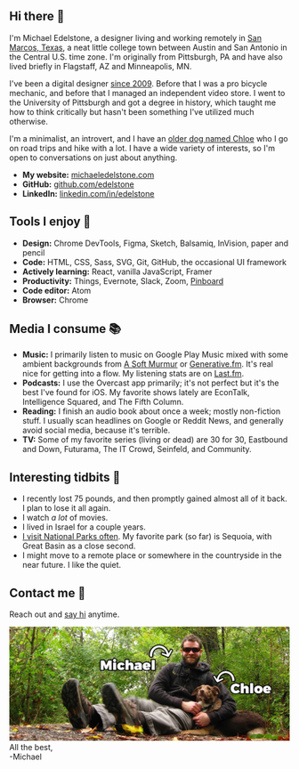 ## Hi there 👋
I'm Michael Edelstone, a designer living and working remotely in [San Marcos, Texas](https://goo.gl/maps/RF69xpHXDVu), a neat little college town between Austin and San Antonio in the Central U.S. time zone. I'm originally from Pittsburgh, PA and have also lived briefly in Flagstaff, AZ and Minneapolis, MN.

I've been a digital designer [since 2009](https://github.com/edelstone/my-first-website). Before that I was a pro bicycle mechanic, and before that I managed an independent video store. I went to the University of Pittsburgh and got a degree in history, which taught me how to think critically but hasn't been something I've utilized much otherwise.

I'm a minimalist, an introvert, and I have an [older dog named Chloe](https://photos.app.goo.gl/dZmnf8guXIF7MCxw1) who I go on road trips and hike with a lot. I have a wide variety of interests, so I'm open to conversations on just about anything.

- **My website:** [michaeledelstone.com](https://michaeledelstone.com)
- **GitHub:** [github.com/edelstone](https://github.com/edelstone)
- **LinkedIn:** [linkedin.com/in/edelstone](https://linkedin.com/in/edelstone)

## Tools I enjoy 🔧
 - **Design:** Chrome DevTools, Figma, Sketch, Balsamiq, InVision, paper and pencil
 - **Code:** HTML, CSS, Sass, SVG, Git, GitHub, the occasional UI framework
 - **Actively learning:** React, vanilla JavaScript, Framer
 - **Productivity:** Things, Evernote, Slack, Zoom, [Pinboard](https://pinboard.in/u:tsanzer)
 - **Code editor:** Atom
 - **Browser:** Chrome

## Media I consume 📚
 - **Music:** I primarily listen to music on Google Play Music mixed with some ambient backgrounds from [A Soft Murmur](http://asoftmurmur.com/) or [Generative.fm](https://generative.fm/). It's real nice for getting into a flow. My listening stats are on [Last.fm](http://www.last.fm/user/tsanzer).
 - **Podcasts:** I use the Overcast app primarily; it's not perfect but it's the best I've found for iOS. My favorite shows lately are EconTalk, Intelligence Squared, and The Fifth Column.
 - **Reading:** I finish an audio book about once a week; mostly non-fiction stuff. I usually scan headlines on Google or Reddit News, and generally avoid social media, because it's terrible.
 - **TV:** Some of my favorite series (living or dead) are 30 for 30, Eastbound and Down, Futurama, The IT Crowd, Seinfeld, and Community.

## Interesting tidbits 🤔
 - I recently lost 75 pounds, and then promptly gained almost all of it back. I plan to lose it all again.
 - I watch *a lot* of movies.
 - I lived in Israel for a couple years.
 - [I visit National Parks often](https://drive.google.com/open?id=18UmsEMmCnD-Nw_pzG3fmYnuURfY&usp=sharing). My favorite park (so far) is Sequoia, with Great Basin as a close second.
 - I might move to a remote place or somewhere in the countryside in the near future. I like the quiet.

## Contact me 🤙
Reach out and [say hi](https://michaeledelstone.com/contact) anytime.

<img alt="Michael and dog Chloe" src="assets/images/me-and-chloe.jpg">
All the best,<br>
-Michael
